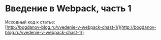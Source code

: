 # Введение в Webpack, часть 1
  		  
Исходный код к статье:   
[http://bogdanov-blog.ru/vvedenie-v-webpack-chast-1/](http://bogdanov-blog.ru/vvedenie-v-webpack-chast-1/)		
